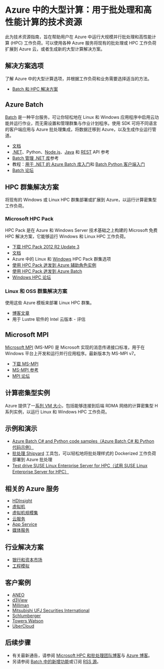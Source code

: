<properties
    pageTitle="批处理和 HPC 工作负荷在云中的资源 | Azure"
    description="列出了旨在帮助你在 Azure 中运行大规模并行批处理和高性能计算 (HPC) 工作负荷的技术资源。"
    services="batch, cloud-services, virtual-machines"
    documentationcenter=""
    author="dlepow"
    manager="timlt"
    editor="" />  

<tags
    ms.assetid="6f8be911-c841-41ae-88d3-3bcfc029eb7f"
    ms.service="multiple"
    ms.devlang="multiple"
    ms.topic="article"
    ms.tgt_pltfrm="NA"
    ms.workload="big-compute"
    ms.date="11/17/2016"
    wacn.date="12/12/2016"
    ms.author="danlep" />  


# Azure 中的大型计算：用于批处理和高性能计算的技术资源
此为技术资源指南，旨在帮助用户在 Azure 中运行大规模并行批处理和高性能计算 (HPC) 工作负荷。可以使用各种 Azure 服务将现有的批处理或 HPC 工作负荷扩展到 Azure 云，或者生成新的大型计算解决方案。

## 解决方案选项
了解 Azure 中的大型计算选项，并根据工作负荷和业务需要选择适当的方法。

- [Batch 和 HPC 解决方案](/documentation/articles/batch-hpc-solutions/)

## Azure Batch
[Batch](/home/features/batch/) 是一种平台服务，可让你轻松地在 Linux 和 Windows 应用程序中启用云功能并运行作业，而无需设置和管理群集与作业计划程序。使用 SDK 可将不同语言的客户端应用与 Azure 批处理集成，将数据迁移到 Azure，以及生成作业运行管道。

- [文档](/documentation/services/batch/)
- [.NET](https://msdn.microsoft.com/zh-cn/library/azure/mt348682.aspx)、Python、[Node.js](http://azure.github.io/azure-sdk-for-node/azure-batch/latest/)、[Java](http://azure.github.io/azure-sdk-for-java/) 和 [REST](https://msdn.microsoft.com/zh-cn/library/azure/dn820158.aspx) API 参考
- [Batch 管理 .NET 库](https://msdn.microsoft.com/zh-cn/library/mt463120.aspx)参考
- 教程：[用于 .NET 的 Azure Batch 库入门](/documentation/articles/batch-dotnet-get-started/)和 [Batch Python 客户端入门](/documentation/articles/batch-python-tutorial/)
- [Batch 论坛](https://social.msdn.microsoft.com/Forums/zh-cn/home?forum=azurebatch)

## HPC 群集解决方案
将现有的 Windows 或 Linux HPC 群集部署或扩展到 Azure，以运行计算密集型工作负荷。

### Microsoft HPC Pack
HPC Pack 是在 Azure 和 Windows Server 技术基础之上构建的 Microsoft 免费 HPC 解决方案，它能够运行 Windows 和 Linux HPC 工作负荷。

- [下载 HPC Pack 2012 R2 Update 3](https://www.microsoft.com/zh-cn/download/details.aspx?id=49922)
- [文档](https://technet.microsoft.com/zh-cn/library/jj899572.aspx)
- Azure 中的 Linux 和 [Windows](/documentation/articles/virtual-machines-windows-hpcpack-cluster-options/) HPC Pack 群集选项
- [使用 HPC Pack 迸发到 Azure 辅助角色实例](https://technet.microsoft.com/zh-cn/library/gg481749.aspx)
- [使用 HPC Pack 迸发到 Azure Batch](https://technet.microsoft.com/zh-cn/library/mt612877.aspx)
- [Windows HPC 论坛](https://social.microsoft.com/Forums/home?category=windowshpc)

### Linux 和 OSS 群集解决方案
使用这些 Azure 模板来部署 Linux HPC 群集。

- [博客文章](http://blogs.technet.com/b/windowshpc/archive/2015/06/06/deploy-a-slurm-cluster-on-azure.aspx)
- 用于 Lustre 软件的 Intel 云版本 - 评估

## Microsoft MPI
[Microsoft MPI](https://msdn.microsoft.com/zh-cn/library/bb524831.aspx) (MS-MPI) 是 Microsoft 实现的消息传递接口标准，用于在 Windows 平台上开发和运行并行应用程序。最新版本为 MS-MPI v7。

- [下载 MS-MPI](http://go.microsoft.com/FWLink/p/?LinkID=389556)
- [MS-MPI 参考](https://msdn.microsoft.com/zh-cn/library/dn473458.aspx)
- [MPI 论坛](https://social.microsoft.com/Forums/zh-cn/home?forum=windowshpcmpi)

## 计算密集型实例
Azure 提供了一[系列 VM 大小](/documentation/articles/virtual-machines-windows-sizes/)，包括能够连接到后端 RDMA 网络的计算密集型 H 系列实例，以运行 Linux 和 Windows HPC 工作负荷。

## 示例和演示
- [Azure Batch C# and Python code samples（Azure Batch C# 和 Python 代码示例）](https://github.com/Azure/azure-batch-samples)
- [批处理 Shipyard](https://azure.github.io/batch-shipyard/) 工具包，可以轻松地将批处理样式的 Dockerized 工作负荷部署到 Azure 批处理
- [Test drive SUSE Linux Enterprise Server for HPC（试用 SUSE Linux Enterprise Server for HPC）](https://azure.microsoft.com/marketplace/partners/suse/suselinuxenterpriseserver12optimizedforhighperformancecompute/)

## 相关的 Azure 服务


- [HDInsight](/documentation/services/hdinsight/)
- [虚拟机](/documentation/services/virtual-machines/)
- [虚拟机规模集](/documentation/services/virtual-machine-scale-sets/)
- [云服务](/documentation/services/cloud-services/)
- [App Service](/documentation/services/app-service/)
- [媒体服务](/documentation/services/media-services/)


## 行业解决方案
- [银行和资本市场](https://finance.azure.com/)
- [工程模拟](https://simulation.azure.com/)

## 客户案例
- [ANEO](https://customers.microsoft.com/Pages/CustomerStory.aspx?recid=4168)
- [d3View](https://customers.microsoft.com/Pages/CustomerStory.aspx?recid=22088)
- [Milliman](https://customers.microsoft.com/Pages/CustomerStory.aspx?recid=14967)
- [Mitsubishi UFJ Securities International](https://customers.microsoft.com/Pages/CustomerStory.aspx?recid=26266)
- [Schlumberger](http://azure.microsoft.com/blog/big-compute-for-large-engineering-simulations)
- [Towers Watson](https://customers.microsoft.com/Pages/CustomerStory.aspx?recid=18222)
- [UberCloud](https://simulation.azure.com/casestudies/Team-182-ABB-UC-Final.pdf)

## 后续步骤
- 有关最新通告，请参阅 [Microsoft HPC 和批处理团队博客](http://blogs.technet.com/b/windowshpc/)与 [Azure 博客](https://azure.microsoft.com/blog/tag/hpc/)。
- 另请参阅 [Batch 中的新增功能](https://azure.microsoft.com/updates/?service=batch)或订阅 [RSS 源](https://azure.microsoft.com/updates/feed/?service=batch)。

<!---HONumber=Mooncake_1205_2016-->
